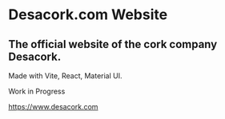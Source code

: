 # Desacork.com Website

## The official website of the cork company Desacork.

Made with Vite, React, Material UI.

Work in Progress

https://www.desacork.com
